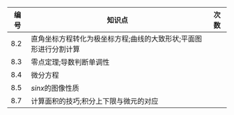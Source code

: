 编号 | 知识点 | 次数
---|---|---
8.2|直角坐标方程转化为极坐标方程;曲线的大致形状;平面图形进行分割计算|
8.3|零点定理;导数判断单调性|
8.4|微分方程|
8.5|$sinx$的图像性质|
8.7|计算面积的技巧;积分上下限与微元的对应|

